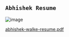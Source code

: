## `Abhishek Resume`

![image](https://user-images.githubusercontent.com/105943862/218293606-e761c175-d81d-4685-b41c-2f0db24fb927.png)

[abhishek-walke-resume.pdf](https://github.com/abhishek-0713/Resume/files/10715320/abhishek-walke-resume.pdf)
